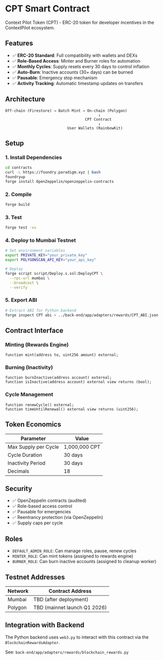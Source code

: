 # CPT Smart Contract

Context Pilot Token (CPT) - ERC-20 token for developer incentives in the ContextPilot ecosystem.

## Features

- ✅ **ERC-20 Standard**: Full compatibility with wallets and DEXs
- ✅ **Role-Based Access**: Minter and Burner roles for automation
- ✅ **Monthly Cycles**: Supply resets every 30 days to control inflation
- ✅ **Auto-Burn**: Inactive accounts (30+ days) can be burned
- ✅ **Pausable**: Emergency stop mechanism
- ✅ **Activity Tracking**: Automatic timestamp updates on transfers

## Architecture

```
Off-chain (Firestore) → Batch Mint → On-chain (Polygon)
                                          ↓
                                    CPT Contract
                                          ↓
                            User Wallets (RainbowKit)
```

## Setup

### 1. Install Dependencies

```bash
cd contracts
curl -L https://foundry.paradigm.xyz | bash
foundryup
forge install OpenZeppelin/openzeppelin-contracts
```

### 2. Compile

```bash
forge build
```

### 3. Test

```bash
forge test -vv
```

### 4. Deploy to Mumbai Testnet

```bash
# Set environment variables
export PRIVATE_KEY="your_private_key"
export POLYGONSCAN_API_KEY="your_api_key"

# Deploy
forge script script/Deploy.s.sol:DeployCPT \
  --rpc-url mumbai \
  --broadcast \
  --verify
```

### 5. Export ABI

```bash
# Extract ABI for Python backend
forge inspect CPT abi > ../back-end/app/adapters/rewards/CPT_ABI.json
```

## Contract Interface

### Minting (Rewards Engine)

```solidity
function mint(address to, uint256 amount) external;
```

### Burning (Inactivity)

```solidity
function burnInactive(address account) external;
function isInactive(address account) external view returns (bool);
```

### Cycle Management

```solidity
function renewCycle() external;
function timeUntilRenewal() external view returns (uint256);
```

## Token Economics

| Parameter | Value |
|-----------|-------|
| Max Supply per Cycle | 1,000,000 CPT |
| Cycle Duration | 30 days |
| Inactivity Period | 30 days |
| Decimals | 18 |

## Security

- ✅ OpenZeppelin contracts (audited)
- ✅ Role-based access control
- ✅ Pausable for emergencies
- ✅ Reentrancy protection (via OpenZeppelin)
- ✅ Supply caps per cycle

## Roles

- `DEFAULT_ADMIN_ROLE`: Can manage roles, pause, renew cycles
- `MINTER_ROLE`: Can mint tokens (assigned to rewards engine)
- `BURNER_ROLE`: Can burn inactive accounts (assigned to cleanup worker)

## Testnet Addresses

| Network | Contract Address |
|---------|-----------------|
| Mumbai  | TBD (after deployment) |
| Polygon | TBD (mainnet launch Q1 2026) |

## Integration with Backend

The Python backend uses `web3.py` to interact with this contract via the `BlockchainRewardsAdapter`.

See: `back-end/app/adapters/rewards/blockchain_rewards.py`


